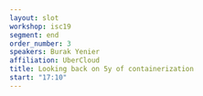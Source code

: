 ```yaml
---
layout: slot
workshop: isc19
segment: end
order_number: 3
speakers: Burak Yenier
affiliation: UberCloud
title: Looking back on 5y of containerization
start: "17:10"
---
```

